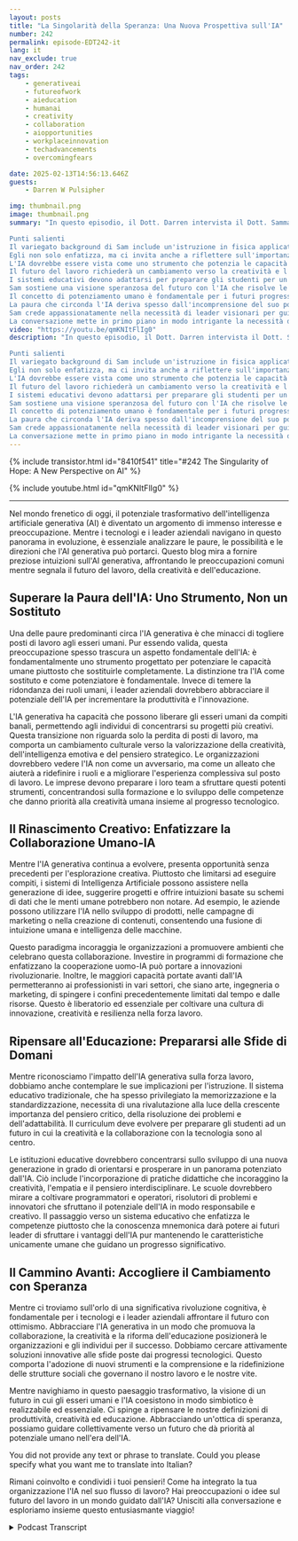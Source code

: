 ```yaml
---
layout: posts
title: "La Singolarità della Speranza: Una Nuova Prospettiva sull'IA"
number: 242
permalink: episode-EDT242-it
lang: it
nav_exclude: true
nav_order: 242
tags:
    - generativeai
    - futureofwork
    - aieducation
    - humanai
    - creativity
    - collaboration
    - aiopportunities
    - workplaceinnovation
    - techadvancements
    - overcomingfears

date: 2025-02-13T14:56:13.646Z
guests:
    - Darren W Pulsipher

img: thumbnail.png
image: thumbnail.png
summary: "In questo episodio, il Dott. Darren intervista il Dott. Sammane, che condivide il suo percorso da un variegato background educativo in fisica e ingegneria informatica a diventare un imprenditore di successo in AI e test di laboratorio. Discute le motivazioni dietro il suo libro, 'La Singolarità della Speranza', sottolineando l'importanza di affrontare le domande sociali sull'IA piuttosto che cedere alla paura. Il dialogo esplora il potenziale dell'IA di aumentare le capacità umane, la necessità di un radicale cambiamento nell'educazione, e la visione per un futuro in cui la tecnologia risolve problemi globali urgenti. In definitiva, la conversazione sostiene una prospettiva speranzosa sul futuro dell'umanità nell'era dell'IA.

Punti salienti
Il variegato background di Sam include un'istruzione in fisica applicata e ingegneria informatica.
Egli non solo enfatizza, ma ci invita anche a riflettere sull'importanza di porre le giuste domande sull'IA.
L'IA dovrebbe essere vista come uno strumento che potenzia le capacità umane, non un sostituto.
Il futuro del lavoro richiederà un cambiamento verso la creatività e l'intelligenza emotiva.
I sistemi educativi devono adattarsi per preparare gli studenti per un mondo guidato dall'IA.
Sam sostiene una visione speranzosa del futuro con l'IA che risolve le sfide globali.
Il concetto di potenziamento umano è fondamentale per i futuri progressi.
La paura che circonda l'IA deriva spesso dall'incomprensione del suo potenziale.
Sam crede appassionatamente nella necessità di leader visionari per guidare il cambiamento, ispirandoci a essere speranzosi per il futuro.
La conversazione mette in primo piano in modo intrigante la necessità di un nuovo modello sociale nell'era dell'IA, invitandoci a essere aperti al cambiamento futuro."
video: "https://youtu.be/qmKNItFlIg0"
description: "In questo episodio, il Dott. Darren intervista il Dott. Sammane, che condivide il suo percorso da un variegato background educativo in fisica e ingegneria informatica a diventare un imprenditore di successo in AI e test di laboratorio. Discute le motivazioni dietro il suo libro, 'La Singolarità della Speranza', sottolineando l'importanza di affrontare le domande sociali sull'IA piuttosto che cedere alla paura. Il dialogo esplora il potenziale dell'IA di aumentare le capacità umane, la necessità di un radicale cambiamento nell'educazione, e la visione per un futuro in cui la tecnologia risolve problemi globali urgenti. In definitiva, la conversazione sostiene una prospettiva speranzosa sul futuro dell'umanità nell'era dell'IA.

Punti salienti
Il variegato background di Sam include un'istruzione in fisica applicata e ingegneria informatica.
Egli non solo enfatizza, ma ci invita anche a riflettere sull'importanza di porre le giuste domande sull'IA.
L'IA dovrebbe essere vista come uno strumento che potenzia le capacità umane, non un sostituto.
Il futuro del lavoro richiederà un cambiamento verso la creatività e l'intelligenza emotiva.
I sistemi educativi devono adattarsi per preparare gli studenti per un mondo guidato dall'IA.
Sam sostiene una visione speranzosa del futuro con l'IA che risolve le sfide globali.
Il concetto di potenziamento umano è fondamentale per i futuri progressi.
La paura che circonda l'IA deriva spesso dall'incomprensione del suo potenziale.
Sam crede appassionatamente nella necessità di leader visionari per guidare il cambiamento, ispirandoci a essere speranzosi per il futuro.
La conversazione mette in primo piano in modo intrigante la necessità di un nuovo modello sociale nell'era dell'IA, invitandoci a essere aperti al cambiamento futuro."
---
```


<div>
{% include transistor.html id="8410f541" title="#242 The Singularity of Hope: A New Perspective on AI" %}

{% include youtube.html id="qmKNItFlIg0" %}
</div>

---

Nel mondo frenetico di oggi, il potenziale trasformativo dell'intelligenza artificiale generativa (AI) è diventato un argomento di immenso interesse e preoccupazione. Mentre i tecnologi e i leader aziendali navigano in questo panorama in evoluzione, è essenziale analizzare le paure, le possibilità e le direzioni che l'AI generativa può portarci. Questo blog mira a fornire preziose intuizioni sull'AI generativa, affrontando le preoccupazioni comuni mentre segnala il futuro del lavoro, della creatività e dell'educazione.

## Superare la Paura dell'IA: Uno Strumento, Non un Sostituto

Una delle paure predominanti circa l'IA generativa è che minacci di togliere posti di lavoro agli esseri umani. Pur essendo valida, questa preoccupazione spesso trascura un aspetto fondamentale dell'IA: è fondamentalmente uno strumento progettato per potenziare le capacità umane piuttosto che sostituirle completamente. La distinzione tra l'IA come sostituto e come potenziatore è fondamentale. Invece di temere la ridondanza dei ruoli umani, i leader aziendali dovrebbero abbracciare il potenziale dell'IA per incrementare la produttività e l'innovazione.

L'IA generativa ha capacità che possono liberare gli esseri umani da compiti banali, permettendo agli individui di concentrarsi su progetti più creativi. Questa transizione non riguarda solo la perdita di posti di lavoro, ma comporta un cambiamento culturale verso la valorizzazione della creatività, dell'intelligenza emotiva e del pensiero strategico. Le organizzazioni dovrebbero vedere l'IA non come un avversario, ma come un alleato che aiuterà a ridefinire i ruoli e a migliorare l'esperienza complessiva sul posto di lavoro. Le imprese devono preparare i loro team a sfruttare questi potenti strumenti, concentrandosi sulla formazione e lo sviluppo delle competenze che danno priorità alla creatività umana insieme al progresso tecnologico.

## Il Rinascimento Creativo: Enfatizzare la Collaborazione Umano-IA

Mentre l'IA generativa continua a evolvere, presenta opportunità senza precedenti per l'esplorazione creativa. Piuttosto che limitarsi ad eseguire compiti, i sistemi di Intelligenza Artificiale possono assistere nella generazione di idee, suggerire progetti e offrire intuizioni basate su schemi di dati che le menti umane potrebbero non notare. Ad esempio, le aziende possono utilizzare l'IA nello sviluppo di prodotti, nelle campagne di marketing o nella creazione di contenuti, consentendo una fusione di intuizione umana e intelligenza delle macchine.

Questo paradigma incoraggia le organizzazioni a promuovere ambienti che celebrano questa collaborazione. Investire in programmi di formazione che enfatizzano la cooperazione uomo-IA può portare a innovazioni rivoluzionarie. Inoltre, le maggiori capacità portate avanti dall'IA permetteranno ai professionisti in vari settori, che siano arte, ingegneria o marketing, di spingere i confini precedentemente limitati dal tempo e dalle risorse. Questo è liberatorio ed essenziale per coltivare una cultura di innovazione, creatività e resilienza nella forza lavoro.

## Ripensare all'Educazione: Prepararsi alle Sfide di Domani

Mentre riconosciamo l'impatto dell'IA generativa sulla forza lavoro, dobbiamo anche contemplare le sue implicazioni per l'istruzione. Il sistema educativo tradizionale, che ha spesso privilegiato la memorizzazione e la standardizzazione, necessita di una rivalutazione alla luce della crescente importanza del pensiero critico, della risoluzione dei problemi e dell'adattabilità. Il curriculum deve evolvere per preparare gli studenti ad un futuro in cui la creatività e la collaborazione con la tecnologia sono al centro.

Le istituzioni educative dovrebbero concentrarsi sullo sviluppo di una nuova generazione in grado di orientarsi e prosperare in un panorama potenziato dall'IA. Ciò include l'incorporazione di pratiche didattiche che incoraggino la creatività, l'empatia e il pensiero interdisciplinare. Le scuole dovrebbero mirare a coltivare programmatori e operatori, risolutori di problemi e innovatori che sfruttano il potenziale dell'IA in modo responsabile e creativo. Il passaggio verso un sistema educativo che enfatizza le competenze piuttosto che la conoscenza mnemonica darà potere ai futuri leader di sfruttare i vantaggi dell'IA pur mantenendo le caratteristiche unicamente umane che guidano un progresso significativo.

## Il Cammino Avanti: Accogliere il Cambiamento con Speranza

Mentre ci troviamo sull'orlo di una significativa rivoluzione cognitiva, è fondamentale per i tecnologi e i leader aziendali affrontare il futuro con ottimismo. Abbracciare l'IA generativa in un modo che promuova la collaborazione, la creatività e la riforma dell'educazione posizionerà le organizzazioni e gli individui per il successo. Dobbiamo cercare attivamente soluzioni innovative alle sfide poste dai progressi tecnologici. Questo comporta l'adozione di nuovi strumenti e la comprensione e la ridefinizione delle strutture sociali che governano il nostro lavoro e le nostre vite.

Mentre navighiamo in questo paesaggio trasformativo, la visione di un futuro in cui gli esseri umani e l'IA coesistono in modo simbiotico è realizzabile ed essenziale. Ci spinge a ripensare le nostre definizioni di produttività, creatività ed educazione. Abbracciando un'ottica di speranza, possiamo guidare collettivamente verso un futuro che dà priorità al potenziale umano nell'era dell'IA.

You did not provide any text or phrase to translate. Could you please specify what you want me to translate into Italian?

Rimani coinvolto e condividi i tuoi pensieri! Come ha integrato la tua organizzazione l'IA nel suo flusso di lavoro? Hai preoccupazioni o idee sul futuro del lavoro in un mondo guidato dall'IA? Unisciti alla conversazione e esploriamo insieme questo entusiasmante viaggio!



<details>
<summary> Podcast Transcript </summary>

<p></p>

</details>
